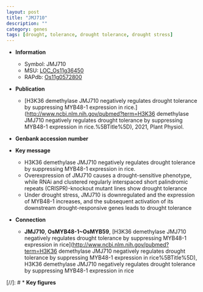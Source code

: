 ```yaml
---
layout: post
title: "JMJ710"
description: ""
category: genes
tags: [drought, tolerance, drought tolerance, drought stress]
---
```


* **Information**  
    + Symbol: JMJ710  
    + MSU: [LOC_Os11g36450](http://rice.uga.edu/cgi-bin/ORF_infopage.cgi?orf=LOC_Os11g36450)  
    + RAPdb: [Os11g0572800](http://rapdb.dna.affrc.go.jp/viewer/gbrowse_details/irgsp1?name=Os11g0572800)  

* **Publication**  
    + [H3K36 demethylase JMJ710 negatively regulates drought tolerance by suppressing MYB48-1 expression in rice.](http://www.ncbi.nlm.nih.gov/pubmed?term=H3K36 demethylase JMJ710 negatively regulates drought tolerance by suppressing MYB48-1 expression in rice.%5BTitle%5D), 2021, Plant Physiol.

* **Genbank accession number**  

* **Key message**  
    + H3K36 demethylase JMJ710 negatively regulates drought tolerance by suppressing MYB48-1 expression in rice.
    + Overexpression of JMJ710 causes a drought-sensitive phenotype, while RNAi and clustered regularly interspaced short palindromic repeats (CRISPR)-knockout mutant lines show drought tolerance
    + Under drought stress, JMJ710 is downregulated and the expression of MYB48-1 increases, and the subsequent activation of its downstream drought-responsive genes leads to drought tolerance

* **Connection**  
    + __JMJ710__, __OsMYB48-1~OsMYB59__, [H3K36 demethylase JMJ710 negatively regulates drought tolerance by suppressing MYB48-1 expression in rice](http://www.ncbi.nlm.nih.gov/pubmed?term=H3K36 demethylase JMJ710 negatively regulates drought tolerance by suppressing MYB48-1 expression in rice%5BTitle%5D), H3K36 demethylase JMJ710 negatively regulates drought tolerance by suppressing MYB48-1 expression in rice

[//]: # * **Key figures**  



